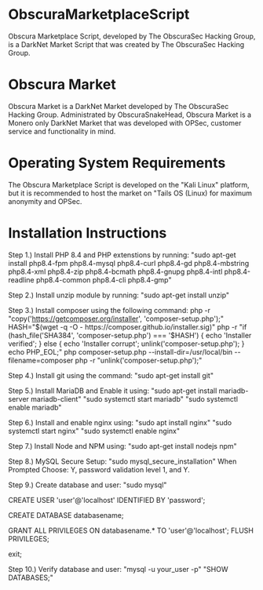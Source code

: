 # ObscuraMarketplaceScript
Obscura Marketplace Script, developed by The ObscuraSec Hacking Group, is a DarkNet Market Script that was created by The ObscuraSec Hacking Group.
# Obscura Market
Obscura Market is a DarkNet Market developed by The ObscuraSec Hacking Group. Administrated by ObscuraSnakeHead, Obscura Market is a Monero only DarkNet Market that was developed with OPSec, customer service and functionality in mind.
# Operating System Requirements
The Obscura Marketplace Script is developed on the "Kali Linux" platform, but it is recommended to host the market on "Tails OS (Linux) for maximum anonymity and OPSec.
# Installation Instructions
Step 1.) Install PHP 8.4 and PHP extenstions by running:
"sudo apt-get install php8.4-fpm php8.4-mysql php8.4-curl php8.4-gd php8.4-mbstring php8.4-xml php8.4-zip php8.4-bcmath php8.4-gnupg php8.4-intl php8.4-readline php8.4-common php8.4-cli php8.4-gmp"

Step 2.) Install unzip module by running:
"sudo apt-get install unzip"

Step 3.) Install composer using the following command:
php -r "copy('https://getcomposer.org/installer', 'composer-setup.php');"
HASH="$(wget -q -O - https://composer.github.io/installer.sig)"
php -r "if (hash_file('SHA384', 'composer-setup.php') === '$HASH') { echo 'Installer verified'; } else { echo 'Installer corrupt'; unlink('composer-setup.php'); } echo PHP_EOL;"
php composer-setup.php --install-dir=/usr/local/bin --filename=composer
php -r "unlink('composer-setup.php');"

Step 4.) Install git using the command:
"sudo apt-get install git"

Step 5.) Install MariaDB and Enable it using:
"sudo apt-get install mariadb-server mariadb-client"
"sudo systemctl start mariadb"
"sudo systemctl enable mariadb"

Step 6.) Install and enable nginx using:
"sudo apt install nginx"
"sudo systemctl start nginx"
"sudo systemctl enable nginx"

Step 7.) Install Node and NPM using:
"sudo apt-get install nodejs npm"

Step 8.) MySQL Secure Setup:
"sudo mysql_secure_installation"
When Prompted Choose: Y, password validation level 1, and Y.

Step 9.) Create database and user:
"sudo mysql"

CREATE USER 'user'@'localhost' IDENTIFIED BY 'password';

CREATE DATABASE databasename;

GRANT ALL PRIVILEGES ON databasename.* TO 'user'@'localhost';
FLUSH PRIVILEGES;

exit;

Step 10.) Verify database and user:
"mysql -u your_user -p"
"SHOW DATABASES;"








